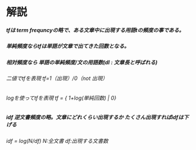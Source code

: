 # 解説

##### tfは term frequncyの略で、ある文章中に出現する用語tの頻度の事である。

##### 単純頻度ならtfは単語が文章で出てきた回数となる。

##### 相対頻度なら 単語の単純頻度/文の用語数(dl : 文章長と呼ばれる)

###### 二値でtfを表現 tf=1（出現）/0（not 出現） 

###### logを使ってtfを表現 tf = { 1+log(単純回数) | 0}

##### idf 逆文書頻度の略。文章にどれくらい出現するか たくさん出現すればidfは下げる

###### idf = log(N/df) N:全文書 df:出現する文書数

###### 